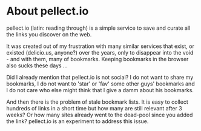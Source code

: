# About pellect.io

pellect.io (latin: reading through) is a simple service to save and curate all the links you discover on the web.

It was created out of my frustration with many similar services that exist, or existed (delicio.us, anyone?) over the years, only to disappear into the void - and with them, many of bookmarks. Keeping bookmarks in the browser also sucks these days ...

Did I already mention that pellect.io is not social? I do not want to share my bookmarks, I do not want to 'star' or 'fav' some other guys' bookmarks and I do not care who else might think that I give a damm about his bookmarks.

And then there is the problem of stale bookmark lists. It is easy to collect hundreds of links in a short time but how many are still relevant after 3 weeks? Or how many sites already went to the dead-pool since you added the link? pellect.io is an experiment to address this issue.

